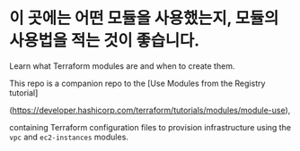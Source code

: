 
# 이 곳에는 어떤 모듈을 사용했는지, 모듈의 사용법을 적는 것이 좋습니다.

Learn what Terraform modules are and when to create them.

This repo is a companion repo to the [Use Modules from the Registry tutorial]

(https://developer.hashicorp.com/terraform/tutorials/modules/module-use), 

containing Terraform configuration files to provision infrastructure using the `vpc` and `ec2-instances` modules.
